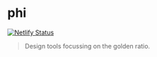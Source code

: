 # phi

[![Netlify Status](https://api.netlify.com/api/v1/badges/e95c402d-e2d6-4ccc-b2a1-764ec566a448/deploy-status)](https://app.netlify.com/sites/jm-phi/deploys)

> Design tools focussing on the golden ratio.
